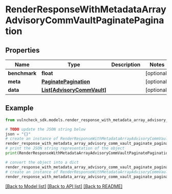 # RenderResponseWithMetadataArrayAdvisoryCommVaultPaginatePagination


## Properties

Name | Type | Description | Notes
------------ | ------------- | ------------- | -------------
**benchmark** | **float** |  | [optional] 
**meta** | [**PaginatePagination**](PaginatePagination.md) |  | [optional] 
**data** | [**List[AdvisoryCommVault]**](AdvisoryCommVault.md) |  | [optional] 

## Example

```python
from vulncheck_sdk.models.render_response_with_metadata_array_advisory_comm_vault_paginate_pagination import RenderResponseWithMetadataArrayAdvisoryCommVaultPaginatePagination

# TODO update the JSON string below
json = "{}"
# create an instance of RenderResponseWithMetadataArrayAdvisoryCommVaultPaginatePagination from a JSON string
render_response_with_metadata_array_advisory_comm_vault_paginate_pagination_instance = RenderResponseWithMetadataArrayAdvisoryCommVaultPaginatePagination.from_json(json)
# print the JSON string representation of the object
print(RenderResponseWithMetadataArrayAdvisoryCommVaultPaginatePagination.to_json())

# convert the object into a dict
render_response_with_metadata_array_advisory_comm_vault_paginate_pagination_dict = render_response_with_metadata_array_advisory_comm_vault_paginate_pagination_instance.to_dict()
# create an instance of RenderResponseWithMetadataArrayAdvisoryCommVaultPaginatePagination from a dict
render_response_with_metadata_array_advisory_comm_vault_paginate_pagination_from_dict = RenderResponseWithMetadataArrayAdvisoryCommVaultPaginatePagination.from_dict(render_response_with_metadata_array_advisory_comm_vault_paginate_pagination_dict)
```
[[Back to Model list]](../README.md#documentation-for-models) [[Back to API list]](../README.md#documentation-for-api-endpoints) [[Back to README]](../README.md)


